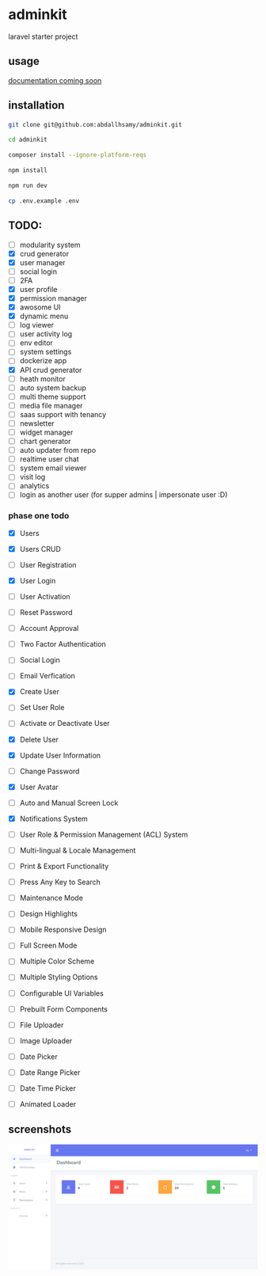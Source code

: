 # adminkit
laravel starter project

## usage
[documentation coming soon](#)

## installation
```bash
git clone git@github.com:abdallhsamy/adminkit.git
```
```bash
cd adminkit
```
```bash
composer install --ignore-platform-reqs 
```
```bash
npm install
```
```bash
npm run dev
```
```bash
cp .env.example .env
```

[comment]: <> (- add your database credentials)

[comment]: <> (```bash)

[comment]: <> (php artisan admin:install)

[comment]: <> (```)

## TODO:
- [ ] modularity system
- [x] crud generator
- [x] user manager
- [ ] social login
- [ ] 2FA
- [x] user profile
- [x] permission manager
- [x] awosome UI
- [x] dynamic menu
- [ ] log viewer
- [ ] user activity log
- [ ] env editor
- [ ] system settings
- [ ] dockerize app
- [x] API crud generator
- [ ] heath monitor
- [ ] auto system backup
- [ ] multi theme support
- [ ] media file manager
- [ ] saas support with tenancy
- [ ] newsletter
- [ ] widget manager
- [ ] chart generator
- [ ] auto updater from repo
- [ ] realtime user chat
- [ ] system email viewer
- [ ] visit log
- [ ] analytics
- [ ] login as another user (for supper admins  | impersonate user :D)

### phase one todo
- [x] Users
- [x] Users CRUD
- [ ] User Registration
- [x] User Login
- [ ] User Activation
- [ ] Reset Password
- [ ] Account Approval
- [ ] Two Factor Authentication
- [ ] Social Login
- [ ] Email Verfication
- [x] Create User
- [ ] Set User Role
- [ ] Activate or Deactivate User
- [x] Delete User
- [x] Update User Information
- [ ] Change Password
- [x] User Avatar
- [ ] Auto and Manual Screen Lock
- [x] Notifications System
- [ ] User Role & Permission Management (ACL) System
- [ ] Multi-lingual & Locale Management
- [ ] Print & Export Functionality
- [ ] Press Any Key to Search
- [ ] Maintenance Mode

- [ ] Design Highlights
- [ ] Mobile Responsive Design
- [ ] Full Screen Mode
- [ ] Multiple Color Scheme
- [ ] Multiple Styling Options
- [ ] Configurable UI Variables
- [ ] Prebuilt Form Components
- [ ] File Uploader
- [ ] Image Uploader
- [ ] Date Picker
- [ ] Date Range Picker
- [ ] Date Time Picker
- [ ] Animated Loader


## screenshots


![Dashboard](./screenshots/dashboard.png)
